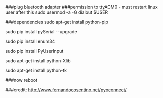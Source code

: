 ###plug bluetooth adapter
###permission to ttyACM0 - must restart linux user after this
sudo usermod -a -G dialout $USER

###dependencies
sudo apt-get install python-pip

sudo pip install pySerial --upgrade

sudo pip install enum34

sudo pip install PyUserInput

sudo apt-get install python-Xlib

sudo apt-get install python-tk


###now reboot

###credit: http://www.fernandocosentino.net/pyoconnect/
